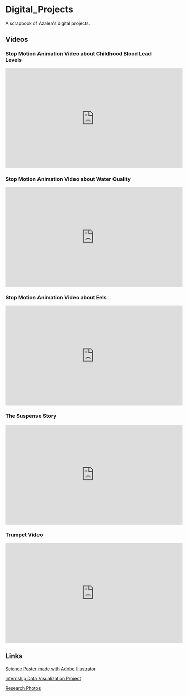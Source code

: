 # Digital_Projects
A scrapbook of Azalea's digital projects.

## Videos

### Stop Motion Animation Video about Childhood Blood Lead Levels

<iframe width="560" height="315" src="https://www.youtube.com/embed/y6pEInI5c6Y" title="YouTube video player" frameborder="0" allow="accelerometer; autoplay; clipboard-write; encrypted-media; gyroscope; picture-in-picture" allowfullscreen></iframe>

### Stop Motion Animation Video about Water Quality

<iframe width="560" height="315" src="https://www.youtube.com/embed/8FeMR5Re2gk" title="YouTube video player" frameborder="0" allow="accelerometer; autoplay; clipboard-write; encrypted-media; gyroscope; picture-in-picture" allowfullscreen></iframe>

### Stop Motion Animation Video about Eels

<iframe width="560" height="315" src="https://www.youtube.com/embed/i-apdhHfmlk" title="YouTube video player" frameborder="0" allow="accelerometer; autoplay; clipboard-write; encrypted-media; gyroscope; picture-in-picture" allowfullscreen></iframe>

### The Suspense Story

<iframe width="560" height="315" src="https://www.youtube.com/embed/i2WUxdm7g3A" title="YouTube video player" frameborder="0" allow="accelerometer; autoplay; clipboard-write; encrypted-media; gyroscope; picture-in-picture" allowfullscreen></iframe>

### Trumpet Video

<iframe width="560" height="315" src="https://www.youtube.com/embed/GA7YSyHe40o" title="YouTube video player" frameborder="0" allow="accelerometer; autoplay; clipboard-write; encrypted-media; gyroscope; picture-in-picture" allowfullscreen></iframe>


## Links

[Science Poster made with Adobe Illustrator](https://drive.google.com/file/d/1SVDEWnF36e1Xg6dsyI0ETl8NE0nQ5Gm5/view?usp=sharing)

[Internship Data Visualization Project](https://azaleambailey.github.io/Other_Species/)

[Research Photos](https://azaleambailey.github.io/portfolio/)

